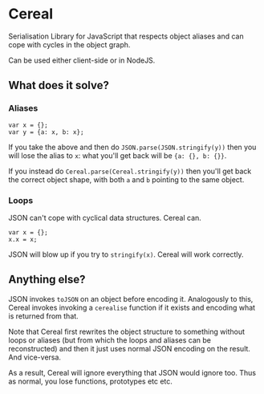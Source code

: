 # Cereal

Serialisation Library for JavaScript that respects object aliases and
can cope with cycles in the object graph.

Can be used either client-side or in NodeJS.


## What does it solve?

### Aliases

    var x = {};
    var y = {a: x, b: x};

If you take the above and then do `JSON.parse(JSON.stringify(y))` then
you will lose the alias to `x`: what you'll get back will be `{a: {},
b: {}}`.

If you instead do `Cereal.parse(Cereal.stringify(y))` then you'll get
back the correct object shape, with both `a` and `b` pointing to the
same object.

### Loops

JSON can't cope with cyclical data structures. Cereal can.

    var x = {};
    x.x = x;

JSON will blow up if you try to `stringify(x)`. Cereal will work
correctly.


## Anything else?

JSON invokes `toJSON` on an object before encoding it. Analogously to
this, Cereal invokes invoking a `cerealise` function if it exists and
encoding what is returned from that.

Note that Cereal first rewrites the object structure to something
without loops or aliases (but from which the loops and aliases can be
reconstructed) and then it just uses normal JSON encoding on the
result. And vice-versa.

As a result, Cereal will ignore everything that JSON would ignore
too. Thus as normal, you lose functions, prototypes etc etc.
